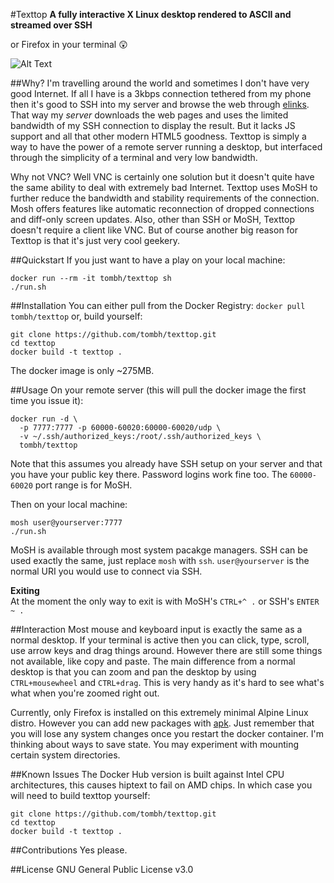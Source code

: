 #Texttop
**A fully interactive X Linux desktop rendered to ASCII and streamed over SSH**

or Firefox in your terminal 😲

![Alt Text](https://i.imgur.com/sWqhmBp.gif)

##Why?
I'm travelling around the world and sometimes I don't have very good Internet. If all I have is a 3kbps connection
tethered from my phone then it's good to SSH into my server and browse the web through [elinks](http://www.xteddy.org/elinks/).
That way my _server_ downloads the web pages and uses the limited bandwidth of my SSH connection to display the result. But
it lacks JS support and all that other modern HTML5 goodness. Texttop is simply a way to have the power of a remote
server running a desktop, but interfaced through the simplicity of a terminal and very low bandwidth.

Why not VNC? Well VNC is certainly one solution but it doesn't quite have the same ability to deal with extremely bad
Internet. Texttop uses MoSH to further reduce the bandwidth and stability requirements of the connection. Mosh offers features like
automatic reconnection of dropped connections and diff-only screen updates. Also, other than SSH or MoSH, Texttop doesn't
require a client like VNC. But of course another big reason for Texttop is that it's just very cool geekery.

##Quickstart
If you just want to have a play on your local machine:
```
docker run --rm -it tombh/texttop sh
./run.sh
```

##Installation
You can either pull from the Docker Registry:
`docker pull tombh/texttop`
or, build yourself:
```
git clone https://github.com/tombh/texttop.git
cd texttop
docker build -t texttop .
```
The docker image is only ~275MB.

##Usage
On your remote server (this will pull the docker image the first time you issue it):
```
docker run -d \
  -p 7777:7777 -p 60000-60020:60000-60020/udp \
  -v ~/.ssh/authorized_keys:/root/.ssh/authorized_keys \
  tombh/texttop
```
Note that this assumes you already have SSH setup on your server and that you have your public key there. Password
logins work fine too. The `60000-60020` port range is for MoSH.

Then on your local machine:
```
mosh user@yourserver:7777
./run.sh
```
MoSH is available through most system pacakge managers. SSH can be used exactly the same, just replace `mosh` with `ssh`.
`user@yourserver` is the normal URI you would use to connect via SSH.

**Exiting**    
At the moment the only way to exit is with MoSH's `CTRL+^ .` or SSH's `ENTER ~ .`

##Interaction
Most mouse and keyboard input is exactly the same as a normal desktop. If your terminal is active then you can click,
type, scroll, use arrow keys and drag things around. However there are still some things not available, like copy and
paste. The main difference from a normal desktop is that you can zoom and pan the desktop by using `CTRL+mousewheel` and
`CTRL+drag`. This is very handy as it's hard to see what's what when you're zoomed right out.

Currently, only Firefox is installed on this extremely minimal Alpine Linux distro. However you can add new packages
with [apk](https://wiki.alpinelinux.org/wiki/Alpine_Linux_package_management). Just remember that you will lose any
system changes once you restart the docker container. I'm thinking about ways to save state. You may experiment with
mounting certain system directories.

##Known Issues
The Docker Hub version is built against Intel CPU architectures, this causes hiptext to fail on AMD chips. In which
case you will need to build texttop yourself:
```
git clone https://github.com/tombh/texttop.git
cd texttop
docker build -t texttop .
```

##Contributions
Yes please.

##License
GNU General Public License v3.0
